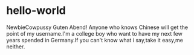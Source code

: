 # hello-world
NewbieCowpussy
Guten Abend!
Anyone who knows Chinese will get the point of my username.I'm a college boy who want to have
my next few years spended in Germany.If you can't know what i say,take it easy,me neither.
